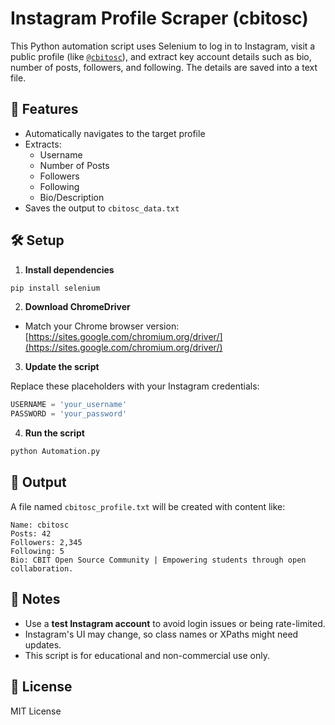 
# Instagram Profile Scraper (cbitosc)

This Python automation script uses Selenium to log in to Instagram, visit a public profile (like [`@cbitosc`](https://www.instagram.com/cbitosc/)), and extract key account details such as bio, number of posts, followers, and following. The details are saved into a text file.

## 🔧 Features


- Automatically navigates to the target profile
- Extracts:
  - Username
  - Number of Posts
  - Followers
  - Following
  - Bio/Description
- Saves the output to `cbitosc_data.txt`

## 🛠️ Setup

1. **Install dependencies**

```bash
pip install selenium
````

2. **Download ChromeDriver**

* Match your Chrome browser version: [https://sites.google.com/chromium.org/driver/](https://sites.google.com/chromium.org/driver/)

3. **Update the script**

Replace these placeholders with your Instagram credentials:

```python
USERNAME = 'your_username'
PASSWORD = 'your_password'
```

4. **Run the script**

```bash
python Automation.py
```

## 📁 Output

A file named `cbitosc_profile.txt` will be created with content like:

```
Name: cbitosc
Posts: 42
Followers: 2,345
Following: 5
Bio: CBIT Open Source Community | Empowering students through open collaboration.
```

## 🔐 Notes

* Use a **test Instagram account** to avoid login issues or being rate-limited.
* Instagram's UI may change, so class names or XPaths might need updates.
* This script is for educational and non-commercial use only.

## 📄 License

MIT License


